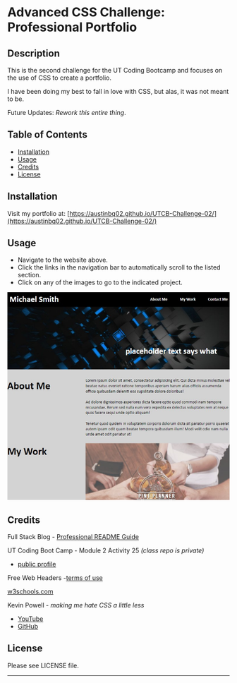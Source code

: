 # Advanced CSS Challenge: Professional Portfolio

## Description

This is the second challenge for the UT Coding Bootcamp and focuses on the use of CSS to create a portfolio.

I have been doing my best to fall in love with CSS, but alas, it was not meant to be. 

Future Updates: _Rework this entire thing_.


## Table of Contents 

- [Installation](#installation)
- [Usage](#usage)
- [Credits](#credits)
- [License](#license)

## Installation

Visit my portfolio at: [https://austinbq02.github.io/UTCB-Challenge-02/](https://austinbq02.github.io/UTCB-Challenge-02/)

## Usage

- Navigate to the website above.
- Click the links in the navigation bar to automatically scroll to the listed section.
- Click on any of the images to go to the indicated project.

![screenshot of portfolio](./assets/portfolio-screenshot.jpg)

## Credits

Full Stack Blog - [Professional README Guide](https://coding-boot-camp.github.io/full-stack/github/professional-readme-guide)

UT Coding Boot Camp - Module 2 Activity 25 _(class repo is private)_
- [public profile](https://github.com/the-Coding-Boot-Camp-at-UT) 

Free Web Headers -[terms of use](https://www.freewebheaders.com/terms-of-use/)

[w3schools.com](w3schools.com)

Kevin Powell - _making me hate CSS a little less_
- [YouTube](https://www.youtube.com/@KevinPowell)
- [GitHub](https://github.com/kevin-powell/learn-grid-the-easy-way)

## License

Please see LICENSE file. 

---

